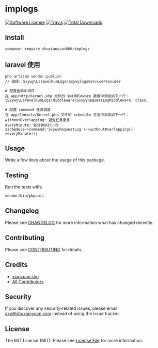 # implogs

[![Software License](https://img.shields.io/badge/license-MIT-brightgreen.svg?style=flat-square)](LICENSE.md)
[![Travis](https://img.shields.io/travis/shuxiaoyuan666/laravel_runlogs.svg?style=flat-square)]()
[![Total Downloads](https://img.shields.io/packagist/dt/shuxiaoyuan666/laravel_runlogs.svg?style=flat-square)](https://packagist.org/packages/sxywy/laravel_runlogs)
## Install
`composer require shuxiaoyuan666/implogs`

## laravel 使用

```text
php artisan vendor:publish 
// 选择: Sxywy\LaravelRunLogs\SxywylogsServiceProvider

# 配置全局中间件
在 app/Http/Kernel.php 文件的 $middleware 数组中添加如下一行：
\Sxywy\LaravelRunLogs\Middleware\SxywyRequestLogMiddleware::class,

# 配置 command 任务调度
在 app/Console/Kernel.php 文件的 schedule 方法中添加如下一行：
withoutOverlapping: 避免任务重复
everyMinute: 每分钟执行一次
$schedule->command('SxywyRequestLog')->withoutOverlapping()->everyMinute();

```


## Usage
Write a few lines about the usage of this package.

## Testing
Run the tests with:

``` bash
vendor/bin/phpunit
```

## Changelog
Please see [CHANGELOG](CHANGELOG.md) for more information what has changed recently.

## Contributing
Please see [CONTRIBUTING](CONTRIBUTING.md) for details.

## Credits

- [xiaoyuan.shu](https://github.com/shuxiaoyuan666)
- [All Contributors](https://github.com/shuxiaoyuan666/laravel_runlogs/contributors)

## Security
If you discover any security-related issues, please email sxy@shuxiaoyuan.com instead of using the issue tracker.

## License
The MIT License (MIT). Please see [License File](/LICENSE.md) for more information.